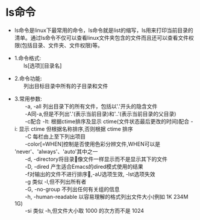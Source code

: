 # ls命令

* ls命令是linux下最常用的命令，ls命令就是list的缩写，ls用来打印当前目录的清单。通过ls命令不仅可以查看linux文件夹包含的文件而且还可以查看文件权限(包括目录、文件夹、文件权限)等。

* 1.命令格式:  
  &nbsp;&nbsp;&nbsp;&nbsp;&nbsp;&nbsp;ls[选项][目录名]
* 2.命令功能:  
  &nbsp;&nbsp;&nbsp;&nbsp;&nbsp;&nbsp;列出目标目录中所有的子目录和文件
* 3.常用参数:  
  &nbsp;&nbsp;&nbsp;&nbsp;&nbsp;&nbsp;
  -a, -all 列出目录下的所有文件，包括以'.'开头的隐含文件   
  &nbsp;&nbsp;&nbsp;&nbsp;&nbsp;&nbsp; 
  -A同-a,但是不列出'.'(表示当前目录)和'..'(表示当前目录的父目录)  
  &nbsp;&nbsp;&nbsp;&nbsp;&nbsp;&nbsp;
  -c配合 -lt: 根据ctime排序及显示 ctime(文件状态最后更改的时间)配合 -i: 显示 ctime 但根据名称排序,否则根据 ctime 排序  
  &nbsp;&nbsp;&nbsp;&nbsp;&nbsp;&nbsp;
  -C 每栏由上至下列出项目  
  &nbsp;&nbsp;&nbsp;&nbsp;&nbsp;&nbsp;
  -color[=WHEN]控制是否使用色彩分辨文件,WHEN可以是 'never'、'always'、'auto'其中之一  
  &nbsp;&nbsp;&nbsp;&nbsp;&nbsp;&nbsp;
  -d, -directory将目录像文件一样显示而不是显示其下的文件  
  &nbsp;&nbsp;&nbsp;&nbsp;&nbsp;&nbsp;
  -D, -dired 产生适合Emacs的dired模式使用的结果  
  &nbsp;&nbsp;&nbsp;&nbsp;&nbsp;&nbsp;
  -f对输出的文件不进行排序,-aU选项生效, -lst选项失效  
  &nbsp;&nbsp;&nbsp;&nbsp;&nbsp;&nbsp;
  -g 类似 -l,但不列出所有者  
  &nbsp;&nbsp;&nbsp;&nbsp;&nbsp;&nbsp;
  -G, -no-group 不列出任何有关组的信息  
  &nbsp;&nbsp;&nbsp;&nbsp;&nbsp;&nbsp;
  -h, -human-readable 以容易理解的格式列出文件大小(例如 1K 234M 1G)  
  &nbsp;&nbsp;&nbsp;&nbsp;&nbsp;&nbsp;
  -si 类似 -h,但文件大小取 1000 的次方而不是 1024
